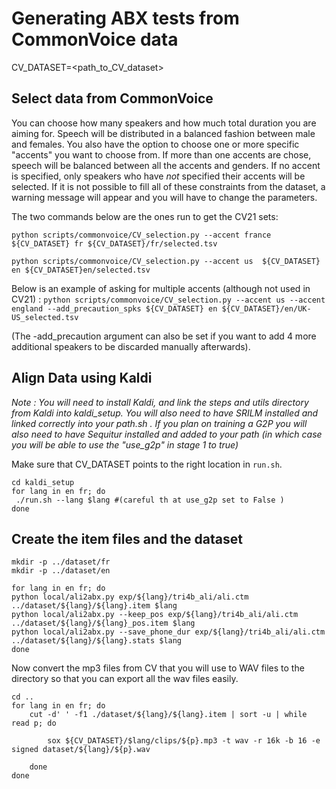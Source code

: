 # Generating ABX tests from CommonVoice data

CV_DATASET=<path_to_CV_dataset>

## Select data from CommonVoice

You can choose how many speakers and how much total duration you are aiming for. Speech will be distributed in a balanced fashion between male and females.
You also have the option to choose one or more specific "accents" you want to choose from. If more than one accents are chose, speech will be balanced between all the accents and genders. If no accent is specified, only speakers who have *not* specified their accents will be selected. 
If it is not possible to fill all of these constraints from the dataset, a warning message will appear and you will have to change the parameters.

The two commands below are the ones run to get the CV21 sets: 

```
python scripts/commonvoice/CV_selection.py --accent france ${CV_DATASET} fr ${CV_DATASET}/fr/selected.tsv

python scripts/commonvoice/CV_selection.py --accent us  ${CV_DATASET} en ${CV_DATASET}en/selected.tsv
```

Below is an example of asking for multiple accents (although not used in CV21) :
`python scripts/commonvoice/CV_selection.py --accent us --accent england --add_precaution_spks ${CV_DATASET} en ${CV_DATASET}/en/UK-US_selected.tsv`

(The -add_precaution argument can also be set if you want to add  4 more additional speakers to be discarded manually afterwards).


## Align Data using Kaldi

*Note : You will need to install Kaldi, and link the steps and utils directory from Kaldi into kaldi_setup. You will also need to have SRILM installed and linked correctly into your path.sh . If you plan on training a G2P you will also need to have Sequitur installed and added to your path (in which case you will be able to use the "use_g2p" in stage 1 to true)*

Make sure that CV_DATASET points to the right location in `run.sh`.


```
cd kaldi_setup
for lang in en fr; do 
 ./run.sh --lang $lang #(careful th at use_g2p set to False )
done
```


## Create the item files and the dataset

``` 
mkdir -p ../dataset/fr
mkdir -p ../dataset/en

for lang in en fr; do
python local/ali2abx.py exp/${lang}/tri4b_ali/ali.ctm ../dataset/${lang}/${lang}.item $lang
python local/ali2abx.py --keep_pos exp/${lang}/tri4b_ali/ali.ctm ../dataset/${lang}/${lang}_pos.item $lang
python local/ali2abx.py --save_phone_dur exp/${lang}/tri4b_ali/ali.ctm ../dataset/${lang}/${lang}.stats $lang 
done
```

Now convert the mp3 files from CV that you will use to WAV files to the directory so that you can export all the wav files easily.

```
cd ..
for lang in en fr; do 
    cut -d' ' -f1 ./dataset/${lang}/${lang}.item | sort -u | while read p; do

        sox ${CV_DATASET}/$lang/clips/${p}.mp3 -t wav -r 16k -b 16 -e signed dataset/${lang}/${p}.wav

    done
done

```